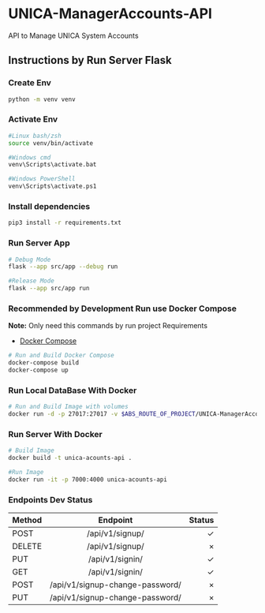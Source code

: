 # UNICA-ManagerAccounts-API
API to Manage UNICA System Accounts

## Instructions by Run Server Flask

### **Create Env**
```bash
python -m venv venv
```

### **Activate Env**
```bash
#Linux bash/zsh
source venv/bin/activate

#Windows cmd
venv\Scripts\activate.bat

#Windows PowerShell
venv\Scripts\activate.ps1
```

### **Install dependencies**

```bash
pip3 install -r requirements.txt
```
### **Run Server App**

```bash
# Debug Mode
flask --app src/app --debug run

#Release Mode
flask --app src/app run
```

### **Recommended by Development Run use Docker Compose**
**Note:** Only need this commands by run project
Requirements
- [Docker Compose](https://docs.docker.com/compose/)
```bash
# Run and Build Docker Compose
docker-compose build
docker-compose up
```

### **Run Local DataBase With Docker**
```bash
# Run and Build Image with volumes
docker run -d -p 27017:27017 -v $ABS_ROUTE_OF_PROJECT/UNICA-ManagerAccounts-API/DB:/data/db --name database mongo
```

### **Run Server With Docker**

```bash
# Build Image
docker build -t unica-acounts-api .

#Run Image
docker run -it -p 7000:4000 unica-acounts-api
```

### **Endpoints Dev Status**
| Method |             Endpoint            | Status |
| ------ |:-------------------------------:| ------:|
| POST   |         /api/v1/signup/         |      ✓ |
| DELETE |         /api/v1/signup/         |      × |
| PUT    |         /api/v1/signin/         |      ✓ |
| GET    |         /api/v1/signin/         |      ✓ |
| POST   | /api/v1/signup-change-password/ |      × |
| PUT    | /api/v1/signup-change-password/ |      × |

